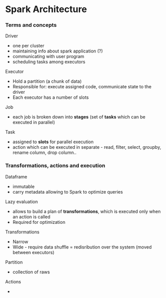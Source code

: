 # Spark Architecture

### Terms and concepts

Driver

* one per cluster 
* maintaining info about spark application \(?\)
* communicating with user program
* scheduling tasks among executors 

Executor

* Hold a partition \(a chunk of data\)
* Responsible for: execute assigned code, communicate state to the driver
* Each executor has a number of slots

Job

* each job is broken down into **stages** \(set of **tasks** which can be executed in parallel\)

Task

* assigned to **slots** for parallel execution 
* action which can be executed in separate - read, filter, select, groupby, rename column, drop column..

### Transformations, actions and execution

Dataframe

* immutable
* carry metadata allowing to Spark to optimize queries 

Lazy evaluation

* allows to build a plan of **transformations**, which is executed only when an action is called
* Required for optimization

Transformations 

* Narrow 
* Wide - require data shuffle = redisribution over the system \(moved between executors\) 

Partition

* collection of raws 

Actions

* 


